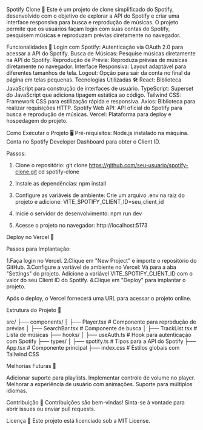 Spotify Clone 🎵
Este é um projeto de clone simplificado do Spotify, desenvolvido com o objetivo de explorar a API do Spotify e criar uma interface responsiva para busca e reprodução de músicas. O projeto permite que os usuários façam login com suas contas do Spotify, pesquisem músicas e reproduzam prévias diretamente no navegador.

Funcionalidades 🚀
Login com Spotify: Autenticação via OAuth 2.0 para acessar a API do Spotify.
Busca de Músicas: Pesquise músicas diretamente na API do Spotify.
Reprodução de Prévia: Reproduza prévias de músicas diretamente no navegador.
Interface Responsiva: Layout adaptável para diferentes tamanhos de tela.
Logout: Opção para sair da conta no final da página em telas pequenas.
Tecnologias Utilizadas 🛠️
React: Biblioteca JavaScript para construção de interfaces de usuário.
TypeScript: Superset do JavaScript que adiciona tipagem estática ao código.
Tailwind CSS: Framework CSS para estilização rápida e responsiva.
Axios: Biblioteca para realizar requisições HTTP.
Spotify Web API: API oficial do Spotify para busca e reprodução de músicas.
Vercel: Plataforma para deploy e hospedagem do projeto.

Como Executar o Projeto 🖥️
Pré-requisitos:
Node.js instalado na máquina.
Conta no Spotify Developer Dashboard para obter o Client ID.

Passos:

1. Clone o repositório:
git clone https://github.com/seu-usuario/spotify-clone.git
cd spotify-clone

2. Instale as dependências:
npm install

3. Configure as variáveis de ambiente: Crie um arquivo .env na raiz do projeto e adicione:
VITE_SPOTIFY_CLIENT_ID=seu_client_id

4. Inicie o servidor de desenvolvimento:
npm run dev

5. Acesse o projeto no navegador:
http://localhost:5173

Deploy no Vercel 🚀

Passos para Implantação:

1.Faça login no Vercel.
2.Clique em "New Project" e importe o repositório do GitHub.
3.Configure a variável de ambiente no Vercel:
    Vá para a aba "Settings" do projeto.
    Adicione a variável VITE_SPOTIFY_CLIENT_ID com o valor do seu Client ID do Spotify.
4.Clique em "Deploy" para implantar o projeto.

Após o deploy, o Vercel fornecerá uma URL para acessar o projeto online.

Estrutura do Projeto 📂

src/
├── components/
│   ├── Player.tsx         # Componente para reprodução de prévias
│   ├── SearchBar.tsx      # Componente de busca
│   ├── TrackList.tsx      # Lista de músicas
├── hooks/
│   ├── useAuth.ts         # Hook para autenticação com Spotify
├── types/
│   ├── spotify.ts         # Tipos para a API do Spotify
├── App.tsx                # Componente principal
├── index.css              # Estilos globais com Tailwind CSS

Melhorias Futuras 🌟

Adicionar suporte para playlists.
Implementar controle de volume no player.
Melhorar a experiência de usuário com animações.
Suporte para múltiplos idiomas.

Contribuição 🤝
Contribuições são bem-vindas! Sinta-se à vontade para abrir issues ou enviar pull requests.

Licença 📄
Este projeto está licenciado sob a MIT License.